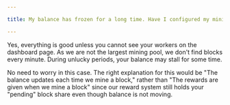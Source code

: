 ```yaml
---

title: My balance has frozen for a long time. Have I configured my mining software properly?

---
```


Yes, everything is good unless you cannot see your workers on the dashboard page. As we are not the largest mining pool, we don't find blocks every minute. During unlucky periods, your balance may stall for some time.

No need to worry in this case. The right explanation for this would be "The balance updates each time we mine a block," rather than "The rewards are given when we mine a block" since our reward system still holds your "pending" block share even though balance is not moving.